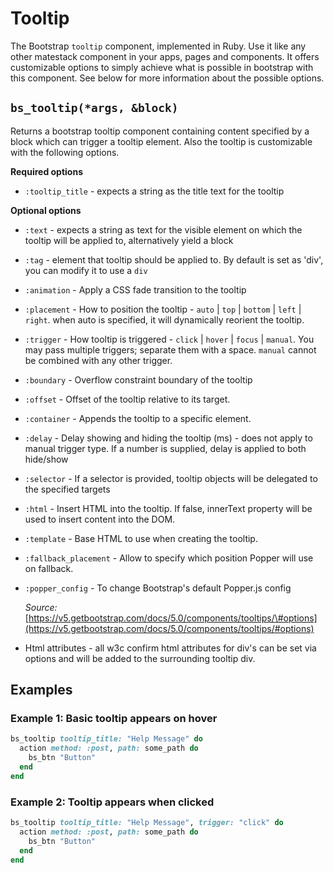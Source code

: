 # Tooltip

The Bootstrap `tooltip` component, implemented in Ruby. Use it like any other matestack component in your apps, pages and components. It offers customizable options to simply achieve what is possible in bootstrap with this component. See below for more information about the possible options.

## `bs_tooltip(*args, &block)`

Returns a bootstrap tooltip component containing content specified by a block which can trigger a tooltip element. Also the tooltip is customizable with the following options.

**Required options**

* `:tooltip_title` - expects a string as the title text for the tooltip

**Optional options**

* `:text` - expects a string as text for the visible element on which the tooltip will be applied to, alternatively yield a block
* `:tag` - element that tooltip should be applied to. By default is set as 'div', you can modify it to use a `div`
* `:animation` - Apply a CSS fade transition to the tooltip
* `:placement` - How to position the tooltip - `auto` \| `top` \| `bottom` \| `left` \| `right`. when auto is specified, it will dynamically reorient the tooltip.
* `:trigger` - How tooltip is triggered - `click` \| `hover` \| `focus` \| `manual`. You may pass multiple triggers; separate them with a space. `manual` cannot be combined with any other trigger.
* `:boundary` - Overflow constraint boundary of the tooltip
* `:offset` - Offset of the tooltip relative to its target.
* `:container` - Appends the tooltip to a specific element.
* `:delay` - Delay showing and hiding the tooltip \(ms\) - does not apply to manual trigger type. If a number is supplied, delay is applied to both hide/show
* `:selector` - If a selector is provided, tooltip objects will be delegated to the specified targets
* `:html` - Insert HTML into the tooltip. If false, innerText property will be used to insert content into the DOM.
* `:template` - Base HTML to use when creating the tooltip.
* `:fallback_placement` - Allow to specify which position Popper will use on fallback.
* `:popper_config` - To change Bootstrap's default Popper.js config

  _Source:_ [https://v5.getbootstrap.com/docs/5.0/components/tooltips/\#options](https://v5.getbootstrap.com/docs/5.0/components/tooltips/#options)

* Html attributes - all w3c confirm html attributes for div's can be set via options and will be added to the surrounding tooltip div.

## Examples

### Example 1: Basic tooltip appears on hover

```ruby
bs_tooltip tooltip_title: "Help Message" do
  action method: :post, path: some_path do
    bs_btn "Button"
  end
end
```

### Example 2: Tooltip appears when clicked

```ruby
bs_tooltip tooltip_title: "Help Message", trigger: "click" do
  action method: :post, path: some_path do
    bs_btn "Button"
  end
end
```

